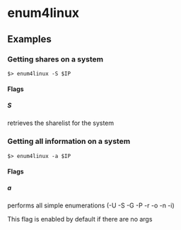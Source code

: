 # enum4linux
## Examples
### Getting shares on a system
```
$> enum4linux -S $IP
```
#### Flags
##### S
retrieves the sharelist for the system
### Getting all information on a system
```
$> enum4linux -a $IP
```
#### Flags
##### a
performs all simple enumerations (-U -S -G -P -r -o -n -i)

This flag is enabled by default if there are no args
